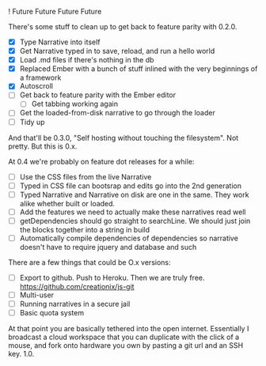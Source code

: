 ! Future Future Future Future

There's some stuff to clean up to get back to feature parity with 0.2.0.

 - [X] Type Narrative into itself
 - [X] Get Narrative typed in to save, reload, and run a hello world
 - [X] Load .md files if there's nothing in the db
 - [X] Replaced Ember with a bunch of stuff inlined with the very beginnings of a framework
 - [X] Autoscroll
 - [ ] Get back to feature parity with the Ember editor
   - [ ] Get tabbing working again
 - [ ] Get the loaded-from-disk narrative to go through the loader
 - [ ] Tidy up

And that'll be 0.3.0, "Self hosting without touching the filesystem". Not pretty. But this is 0.x.

At 0.4 we're probably on feature dot releases for a while:

 - [ ] Use the CSS files from the live Narrative
 - [ ] Typed in CSS file can bootsrap and edits go into the 2nd generation
 - [ ] Typed Narrative and Narrative on disk are one in the same. They work alike whether built or loaded.
 - [ ] Add the features we need to actually make these narratives read well
 - [ ] getDependencies should go straight to searchLine. We should just join the blocks together into a string in build
 - [ ] Automatically compile dependencies of dependencies so narrative doesn't have to require jquery and database and such

There are a few things that could be O.x versions:

 - [ ] Export to github. Push to Heroku. Then we are truly free. https://github.com/creationix/js-git
 - [ ] Multi-user
 - [ ] Running narratives in a secure jail
 - [ ] Basic quota system

At that point you are basically tethered into the open internet. Essentially I broadcast a cloud workspace that you can duplicate with the click of a mouse, and fork onto hardware you own by pasting a git url and an SSH key. 1.0.
